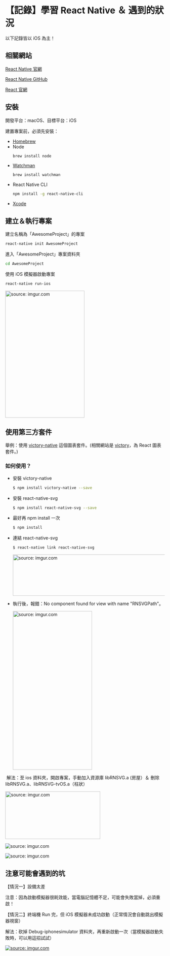 【記錄】學習 React Native ＆ 遇到的狀況
======================================
以下記錄皆以 iOS 為主！

## 相關網站

[React Native 官網](https://facebook.github.io/react-native)

[React Native GitHub](https://github.com/facebook/react-native)

[React 官網](https://reactjs.org/)


## 安裝
開發平台：macOS、目標平台：iOS

建置專案前，必須先安裝：
* [Homebrew](http://brew.sh/)
* Node
  ```bash
  brew install node
  ```
* [Watchman](https://facebook.github.io/watchman)
  ```bash
  brew install watchman
  ```
* React Native CLI
  ```bash
  npm install -g react-native-cli
  ```
* [Xcode](https://itunes.apple.com/us/app/xcode/id497799835?mt=12)


## 建立＆執行專案
建立名稱為「AwesomeProject」的專案
  ```bash
  react-native init AwesomeProject
  ```

進入「AwesomeProject」專案資料夾
  ```bash
  cd AwesomeProject
  ```

使用 iOS 模擬器啟動專案
  ```bash
  react-native run-ios
  ```
  <a><img src="https://facebook.github.io/react-native/img/iOSSuccess.png" title="source: imgur.com" width="250" height="400" /></a>


## 使用第三方套件
舉例：使用 [victory-native](https://github.com/FormidableLabs/victory-native) 這個圖表套件。(相關網站是 [victory](http://formidable.com/open-source/victory)，為 React 圖表套件。)

### 如何使用？
* 安裝 victory-native
  ```bash
  $ npm install victory-native --save
  ```
* 安裝 react-native-svg
  ```bash
  $ npm install react-native-svg --save
  ```
* 最好再 npm install 一次
  ```bash
  $ npm install
  ```
* 連結 react-native-svg
  ```bash
  $ react-native link react-native-svg
  ```
  <a><img src="https://i.imgur.com/QDe6nZj.png" title="source: imgur.com" width="700" height="130" /></a>

* 執行後，報錯：No component found for view with name "RNSVGPath"。

  <a><img src="https://i.imgur.com/RrlqJz6.png" title="source: imgur.com" width="250" height="500" /></a>

  解法：至 ios 資料夾，開啟專案，手動加入資源庫 libRNSVG.a (房屋）＆ 刪除 libRNSVG.a、libRNSVG-tvOS.a（柱狀）

  <a><img src="https://i.imgur.com/ruI31Id.png" title="source: imgur.com" width="300" height="150" /></a>

  <a><img src="https://i.imgur.com/LiVbnAN.png" title="source: imgur.com" /></a>
  
  <a><img src="https://i.imgur.com/yVfSUY2.png" title="source: imgur.com" /></a>


## 注意可能會遇到的坑

【情況一】設備太差

注意：因為啟動模擬器很耗效能，當電腦記憶體不足，可能會失敗當掉，必須重啟！

【情況二】終端機 Run 完，但 iOS 模擬器未成功啟動（正常情況會自動跳出模擬器視窗）

解法：砍掉 Debug-iphonesimulator 資料夾，再重新啟動一次（當模擬器啟動失敗時，可以用這招試試）
  
<a href="https://imgur.com/HO3Vr7X"><img src="https://i.imgur.com/HO3Vr7X.png" title="source: imgur.com" /></a>

